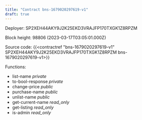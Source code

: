 ```yaml
---
title: "Contract bns-1679020297619-v1"
draft: true
---
```

Deployer: SP2XEH44AKY9J2K25EKD3VRAJFP170TXGK1Z8RPZM


 



Block height: 98806 (2023-03-17T03:05:01.000Z)

Source code: {{<contractref "bns-1679020297619-v1" SP2XEH44AKY9J2K25EKD3VRAJFP170TXGK1Z8RPZM bns-1679020297619-v1>}}

Functions:

* list-name _private_
* to-bool-response _private_
* change-price _public_
* purchase-name _public_
* unlist-name _public_
* get-current-name _read_only_
* get-listing _read_only_
* is-admin _read_only_

